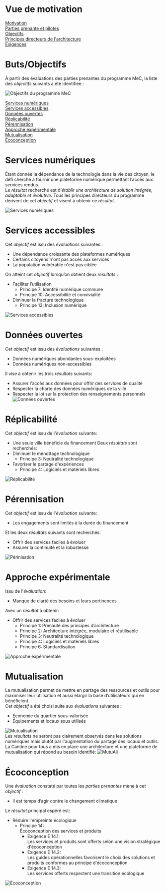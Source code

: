 # Vue de motivation
[Motivation](Readme.md)  
[Parties prenante et pilotes](Stakeholders.md)  
[Objectifs](Goals.md)  
[Principes directeurs de l'architecture](Principes.md)  
[Exigences](Requirements.md)    
# Buts/Objectifs
À partir des évaluations des parties prenantes du programme MeC, la liste des *objectifs* suivants a été identifiée :

![Objectifs du programme MeC](Images/Goals.png)  

[Services numériques](#digital-services)  
[Services accessibles](#accessible-services)  
[Données ouvertes](#open-data)  
[Réplicabilité](#replicability)  
[Pérennisation](#sustainability)  
[Approche expérimentale](#experimentation)  
[Mutualisation](#pooling)  
[Écoconception](#eco-design)  

<a id='digital-services' class='anchor' aria-hidden='true'/>  

# Services numériques  
Étant donnée la dépendance de la technologie dans la vie des citoyen, le défi cherche à fournir une plateforme numérique permettant l’accès aux services rendus.  
Le *résultat* recherché est d’*établir une architecture de solution intégrée, adaptable et évolutive*. Tous les principes directeurs du programme dérivent de cet *objectif* et visent à obtenir ce *résultat*.

![Services numériques](Images/Goal%20-%20Services%20Num%C3%A9riques.png)  
<a id='accessible-services' class='anchor' aria-hidden='true'/>  

# Services accessibles
Cet *objectif* est issu des *évaluations* suivantes :
- Une dépendance croissante des plateformes numériques
- Certains citoyens n'ont pas accès aux services
- La population vulnérable n'est pas ciblée

On atteint cet *objectif* lorsqu’on obtient deux *résultats* :  
-	Faciliter l’utilisation
    - Principe 7: Identité numérique commune
    - Principe 10: Accessibilité et convivialité
-	Diminuer la fracture technologique
    - Principe 13: Inclusion numérique

![Services accessibles](Images/Services%20Accessibles.png)
<a id='open-data' class='anchor' aria-hidden='true'/>  

# Données ouvertes  
Cet *objectif* est issu des *évaluations* suivantes :
- Données numériques abondantes sous-exploitées
- Données numériques non-accessibles

Il vise à obtenir les trois *résultats* suivants:  
- Assurer l'accès aux données pour offrir des services de qualité
- Respecter la charte des données numériques de la ville
- Respecter la loi sur la protection des renseignements personnels
![Données ouvertes](Images/Donnees%20ouvertes.png)
<a id='replicability' class='anchor' aria-hidden='true'/>  

# Réplicabilité 
Cet *objectif* est issu de l'*évaluation* suivante:
- Une seule ville bénéficie du financement
Deux *résultats* sont recherchés:
-	Diminuer le menottage technologique
    -	Principe 3: Neutralité technologique
-	Favoriser le partage d'expériences
    -	Principe 4: Logiciels et matériels libres

![Réplicabilité](Images/Replicabilite.png)
<a id='sustainability' class='anchor' aria-hidden='true'/>  

# Pérennisation 
Cet *objectif* est issu de l'*évaluation* suivante:
- Les engagements sont limités à la durée du financement

Et les deux *résultats* suivants sont recherchés:
- Offrir des services faciles à évoluer
- Assurer la continuité et la robustesse

![Périnisation](Images/Perinisation.png)
<a id='experimentation' class='anchor' aria-hidden='true'/>  

# Approche expérimentale 
Issu de l'*évaluation*:
- Manque de clarté des besoins et leurs pertinences

Avec un *résultat* à obtenir:
- Offrir des services faciles à évoluer
    - Principe 1: Primauté des principes d’architecture
    - Principe 2: Architecture intégrée, modulaire et réutilisable
    - Principe 3: Neutralité technologique
    - Principe 4: Logiciels et matériels libres
    - Principe 6: Standardisation

![Approche expérimentale](Images/Approche%20experimentale.png)
<a id='pooling' class='anchor' aria-hidden='true'/>  

# Mutualisation 
La mutualisation permet de mettre en partage des ressources et outils pour maximiser leur utilisation et aussi élargir la base d’utilisateurs qui en bénéficient.  
Cet *objectif* a été choisi suite aux *évaluations* suivantes :
- Économie du quartier sous-valorisée
- Équipements et locaux sous utilisés  

![Mutualisation](Images/Mutualisation.png)
<a id='eco-design' class='anchor' aria-hidden='true'/>  
Les *résultats* ne seront pas clairement observés dans les solutions numériques mais plutôt par l'augmentation du partage des locaux et outils.  
La Cantine pour tous a mis en place une architecture et une plateforme de mutualisation qui répond au besoin identifié:
![MutuAli](Images/Mutualisation-MutuAli.png)


# Écoconception 
Une *évaluation* constaté par toutes les *parties prenantes* mène à cet *objectif* :
- Il est temps d’agir contre le changement climatique

Le *résultat* principal espéré est:
- Réduire l'empreinte écologique
    - Principe 14:  
    Écoconception des services et produits
        - Exigence E 14.1:  
        Les services et produits sont offerts selon une vision stratégique d'écoconception
        - Exigence E 14.2:  
        Les guides opérationnelles favorisent le choix des solutions et produits conformes au principe d'écoconception
        - Exigence E 14.3:  
        Les services offerts respectent une transition écologique

![Écoconception](Images/Ecoconception.png)
